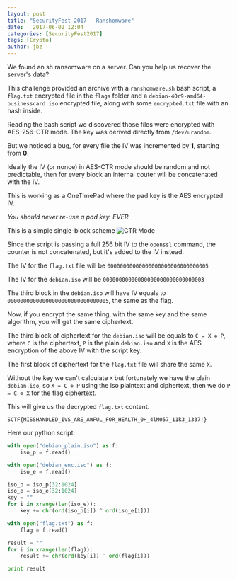 ```yaml
---
layout: post
title: "SecurityFest 2017 - Ranshomware"
date:   2017-06-02 12:04
categories: [SecurityFest2017]
tags: [Crypto]
author: jbz
---
```

We found an sh ransomware on a server. Can you help us recover the server's data? 
 

This challenge provided an archive with a `ranshomware.sh` bash script, a `flag.txt` encrypted file in the `flags` folder and a `debian-40r9-amd64-businesscard.iso` encrypted file, along with some `encrypted.txt` file with an hash inside.
 
Reading the bash script we discovered those files were encrypted with AES-256-CTR mode. The key was derived directly from `/dev/urandom`.

But we noticed a bug, for every file the IV was incremented by **1**, starting from **0**.

Ideally the IV (or nonce) in AES-CTR mode should be random and not predictable, then for every block an internal couter will be concatenated with the IV.

This is working as a OneTimePad where the pad key is the AES encrypted IV.

*You should never re-use a pad key. EVER.*

This is a simple single-block scheme
![CTR Mode](https://i.stack.imgur.com/lB2tI.jpg)

Since the script is passing a full 256 bit IV to the `openssl` command, the counter is not concatenated, but it's added to the IV instead.

The IV for the `flag.txt` file will be `00000000000000000000000000000005`

The IV for the `debian.iso` will be `00000000000000000000000000000003`

The third block in the `debian.iso` will have IV equals to `00000000000000000000000000000005`, the same as the flag.

Now, if you encrypt the same thing, with the same key and the same algorithm, you will get the same ciphertext.

The third block of ciphertext for the `debian.iso` will be equals to `C = X ⊕ P`, where `C` is the ciphertext, `P` is the plain `debian.iso` and `X` is the AES encryption of the above IV with the script key.

The first block of ciphertext for the `flag.txt` file will share the same `X`.

Without the key we can't calculate `X` but fortunately we have the plain `debian.iso`, so `X = C ⊕ P` using the iso plaintext and ciphertext, then we do `P = C ⊕ X` for the flag ciphertext.

This will give us the decrypted `flag.txt` content.

```
SCTF{MISSHANDLED_IVS_ARE_AWFUL_FOR_HEALTH_0H_4lM057_11k3_1337!}
```

Here our python script:

```python
with open("debian_plain.iso") as f:
    iso_p = f.read()

with open("debian_enc.iso") as f:
    iso_e = f.read()

iso_p = iso_p[32:1024]
iso_e = iso_e[32:1024]
key = ""
for i in xrange(len(iso_e)):
    key += chr(ord(iso_p[i]) ^ ord(iso_e[i]))

with open("flag.txt") as f:
    flag = f.read()

result = ""
for i in xrange(len(flag)):
    result += chr(ord(key[i]) ^ ord(flag[i]))

print result
```

